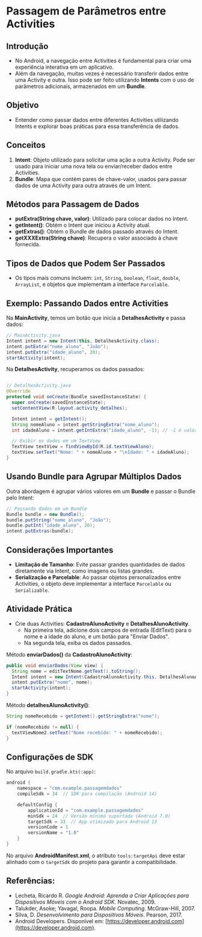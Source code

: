 # Passagem de Parâmetros entre Activities

## Introdução

- No Android, a navegação entre Activities é fundamental para criar uma experiência interativa em um aplicativo.
- Além da navegação, muitas vezes é necessário transferir dados entre uma Activity e outra. Isso pode ser feito utilizando **Intents** com o uso de parâmetros adicionais, armazenados em um **Bundle**.

## Objetivo

- Entender como passar dados entre diferentes Activities utilizando Intents e explorar boas práticas para essa transferência de dados.

## Conceitos

1. **Intent**: Objeto utilizado para solicitar uma ação a outra Activity. Pode ser usado para iniciar uma nova tela ou enviar/receber dados entre Activities.
2. **Bundle**: Mapa que contém pares de chave-valor, usados para passar dados de uma Activity para outra através de um Intent.

## Métodos para Passagem de Dados

- **putExtra(String chave, valor)**: Utilizado para colocar dados no Intent.
- **getIntent()**: Obtém o Intent que iniciou a Activity atual.
- **getExtras()**: Obtém o Bundle de dados passado através do Intent.
- **getXXXExtra(String chave)**: Recupera o valor associado à chave fornecida.

## Tipos de Dados que Podem Ser Passados

- Os tipos mais comuns incluem: `int`, `String`, `boolean`, `float`, `double`, `ArrayList`, e objetos que implementam a interface `Parcelable`.

## Exemplo: Passando Dados entre Activities

Na **MainActivity**, temos um botão que inicia a **DetalhesActivity** e passa dados:

```java
// MainActivity.java
Intent intent = new Intent(this, DetalhesActivity.class);
intent.putExtra("nome_aluno", "João");
intent.putExtra("idade_aluno", 20);
startActivity(intent);
```
Na **DetalhesActivity**, recuperamos os dados passados:

```java

// DetalhesActivity.java
@Override
protected void onCreate(Bundle savedInstanceState) {
  super.onCreate(savedInstanceState);
  setContentView(R.layout.activity_detalhes);

  Intent intent = getIntent();
  String nomeAluno = intent.getStringExtra("nome_aluno");
  int idadeAluno = intent.getIntExtra("idade_aluno", -1); // -1 é valor padrão

  // Exibir os dados em um TextView
  TextView textView = findViewById(R.id.textViewAluno);
  textView.setText("Nome: " + nomeAluno + "\nIdade: " + idadeAluno);
}
```
## Usando Bundle para Agrupar Múltiplos Dados
Outra abordagem é agrupar vários valores em um **Bundle** e passar o Bundle pelo Intent:

```java
// Passando dados em um Bundle
Bundle bundle = new Bundle();
bundle.putString("nome_aluno", "João");
bundle.putInt("idade_aluno", 20);
intent.putExtras(bundle);
```
## Considerações Importantes
- **Limitação de Tamanho**: Evite passar grandes quantidades de dados diretamente via Intent, como imagens ou listas grandes.
- **Serialização e Parcelable**: Ao passar objetos personalizados entre Activities, o objeto deve implementar a interface `Parcelable` ou `Serializable`.

## Atividade Prática
- Crie duas Activities: **CadastroAlunoActivity** e **DetalhesAlunoActivity**.
    - Na primeira tela, adicione dois campos de entrada (EditText) para o nome e a idade do aluno, e um botão para "Enviar Dados".
    - Na segunda tela, exiba os dados passados.

Método **enviarDados()** da **CadastroAlunoActivity**:

```java
public void enviarDados(View view) {
  String nome = editTextNome.getText().toString();
  Intent intent = new Intent(CadastroAlunoActivity.this, DetalhesAlunoActivity.class);
  intent.putExtra("nome", nome);
  startActivity(intent);
}
```
Método **detalhesAlunoActivity()**:
```java
String nomeRecebido = getIntent().getStringExtra("nome");

if (nomeRecebido != null) {
  textViewNome2.setText("Nome recebido: " + nomeRecebido);
}
```
## Configurações de SDK
No arquivo `build.gradle.kts(:app)`:

```java
android {
    namespace = "com.example.passagemdados"
    compileSdk = 34  // SDK para compilação (Android 14)

    defaultConfig {
        applicationId = "com.example.passagemdados"
        minSdk = 24  // Versão mínima suportada (Android 7.0)
        targetSdk = 33  // App otimizado para Android 13
        versionCode = 1
        versionName = "1.0"
    }
}
```
No arquivo **AndroidManifest.xml**, o atributo `tools:targetApi` deve estar alinhado com o `targetSdk` do projeto para garantir a compatibilidade.

## Referências:

- Lecheta, Ricardo R. *Google Android: Aprenda a Criar Aplicações para Dispositivos Móveis com o Android SDK*. Novatec, 2009.
- Talukder, Asoke; Yavagal, Roopa. *Mobile Computing*. McGraw-Hill, 2007.
- Silva, D. *Desenvolvimento para Dispositivos Móveis*. Pearson, 2017.
- Android Developers. Disponível em: [https://developer.android.com](https://developer.android.com).
